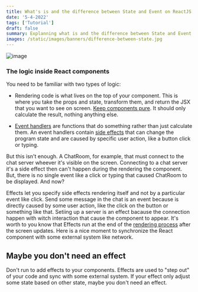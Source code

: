 ```yaml
---
title: What's is and the difference between State and Event on ReactJS
date: '5-4-2022'
tags: ['Tutorial']
draft: false
summary: Explanning what is and the difference between State and Event on ReactJS
images: /static/images/banners/difference-between-state.jpg
---
```


![image](/static/images/banners/difference-between-state.jpg)

### The logic inside React components

You need to be familiar with two types of logic:

- Rendering code is what lives on the top of your component. This is where you take the props and state, transform them, and return the JSX that you want to see on screen. [Keep components pure](https://beta-reactjs-org-git-effects-fbopensource.vercel.app/learn/keeping-components-pure). It should only calculate the result, nothing anything else.

- [Event handlers](https://developer.mozilla.org/en-US/docs/Web/Events/Event_handlers) are functions that do something rather than just calculate them. An event handlers contain [side effects](https://en.wikipedia.org/wiki/Side_effect_(computer_science)#) that can change the program state and are caused by specific user action, like a button click or typing.

But this isn't enough. A ChatRoom, for example, that must connect to the chat server wheever it's visible on the screen. Connecting to a chat server it's a side effect then can't happen during the rendering the component. But, there is no single event like a click or typing that caused ChatRoom to be displayed. And now?

Effects let you specify side effects rendering itself and not by a particular event like click. Send some message in the chat is an event because is directly caused by some user action, like the click on the button or something like that. Setiing up a server is an effect bacause the connection happen with witch interaction that cause the component to appear. It's worth to you know that Effects run at the end of the [rendering process](https://beta-reactjs-org-git-effects-fbopensource.vercel.app/learn/render-and-commit) after the screen updates. Here is a nice moment to synchronize the React component with some external system like network.

## Maybe you don't need an effect

Don't run to add effects to your components. Effects are used to "step out" of your code and sync with some external system. If your effect only adjust some state based on other state, maybe you don't need an effect.